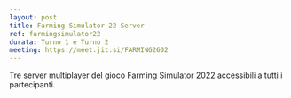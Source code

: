 ```yaml
---
layout: post
title: Farming Simulator 22 Server
ref: farmingsimulator22
durata: Turno 1 e Turno 2
meeting: https://meet.jit.si/FARMING2602
---
```


Tre server multiplayer del gioco Farming Simulator 2022 accessibili a tutti i partecipanti.